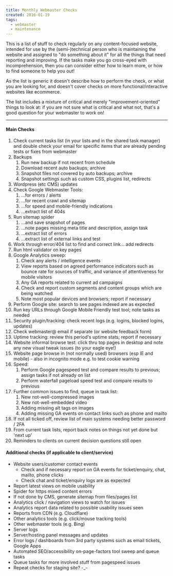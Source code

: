 ```yaml
---
title: Monthly Webmaster Checks
created: 2016-01-19
tags:
  - webmaster
  - maintenance
---
```


This is a list of stuff to check regularly on any content-focused website,
intended for use by the (semi-)technical person who is maintaining the website
and assigned to "do something about it" for all the things that need reporting
and improving. If the tasks make you go cross-eyed with incomprehension, then
you can consider either how to learn more, or how to find someone to help you
out!

As the list is generic it doesn't describe how to perform the check, or what you
are looking for, and doesn't cover checks on more functional/interactive
websites like ecommerce.

The list includes a mixture of critical and merely "improvement-oriented" things
to look at: if you are not sure what is critical and what not, that's a good
question for your webmaster to work on!

--------

#### Main Checks

1. Check current tasks list (in your lists and in the shared task manager) and double check your email for specific items that are already pending tests or fixes from webmaster
2. Backups
   1. Run new backup if not recent from schedule
   2. Download recent auto backups; archive
   3. Snapshot files not covered by auto backups; archive
   4. Snapshot settings such as custom CSS, plugins list, redirects
1. Wordpress (etc CMS) updates
2. Check Google Webmaster Tools:
   1. ...for errors / alerts
   2. ...for recent crawl and sitemap
   3. ...for speed and mobile-friendly indications
   4. ...extract list of 404s
1. Run sitemap spider
   1. ...and save snapshot of pages
   2. ...note pages missing meta title and description, assign task
   3. ...extract list of errors
   4. ...extract list of external links and test
1. Work through error/404 list to find and correct link... add redirects
2. Run html validator on key pages
3. Google Analytics sweep:
   1. Check any alerts / intelligence events
   2. View reports based on agreed performance indicators such as bounce rate for sources of traffic, and variance of attentiveness for mobile visitors
   3. Any GA reports related to current ad campaigns
   4. Check and report custom segments and content groups which are being watched
   5. Note most popular devices and browsers; report if necessary
1. Perform Google site: search to see pages indexed are as expected
2. Run key URLs through Google Mobile Friendly test tool; note tasks as needed
3. Security plugin/tracking: check recent logs (e.g. logins, blocked logins, updates)
4. Check webmaster@ email if separate (or website feedback form)
5. Uptime tracking: review this period's uptime stats; report if necessary
6. Website informal browse test: click thru top pages in desktop and note any new visual tweak issues (to your eagle eye!)
7. Website page browse in (not normally used) browsers (esp IE and mobile) - also in incognito mode e.g. to test cookie warning
8. Speed:
   1. Perform Google pagespeed test and compare results to previous; assign tasks if not already on list
   2. Perform waterfall pageload speed test and compare results to previous
1. Further common issues to find, queue in task list:
   1. New not-well-compressed images
   2. New not-well-embedded video
   3. Adding missing alt tags on images
   4. Adding missing GA events on contact links such as phone and mailto
1. If not all ticked off, review list of main systems needing better password / 2FA
2. From current task lists, report back notes on things not yet done but 'next up'
3. Reminders to clients on current decision questions still open

#### Additional checks (if applicable to client/service)

* Website users/customer contact events
   * Check and if necessary report on GA events for ticket/enquiry, chat, mailto, phone clicks
   * Check chat and ticket/enquiry logs are as expected
* Report latest views on mobile usability
* Spider for https mixed content errors
* If not done by CMS, generate sitemap from files/pages list
* Analytics click / navigation views to watch for issues
* Analytics report data related to possible usability issues seen
* Reports from CDN (e.g. Cloudflare)
* Other analytics tools (e.g. click/mouse tracking tools)
* Other webmaster tools (e.g. Bing)
* Server logs
* Server/hosting panel messages and updates
* Error logs / dashboards from 3rd party systems such as email tickets, Google Apps
* Automated SEO/accessibility on-page-factors tool sweep and queue tasks
* Queue tasks for more involved stuff from pagespeed issues
* Repeat checks for staging site? -_-
